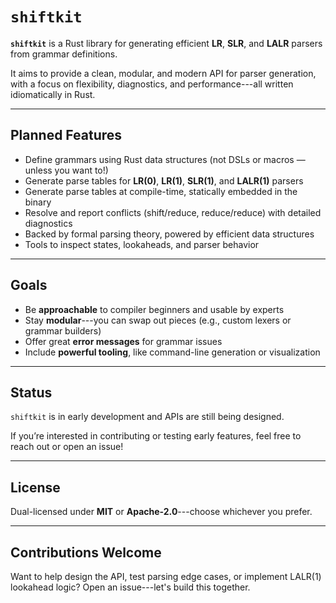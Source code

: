 # `shiftkit`

**`shiftkit`** is a Rust library for generating efficient **LR**, **SLR**, and **LALR** parsers from grammar definitions.

It aims to provide a clean, modular, and modern API for parser generation, with a focus on flexibility, diagnostics, and performance---all written idiomatically in Rust.

---

## Planned Features

- Define grammars using Rust data structures (not DSLs or macros — unless you want to!)
- Generate parse tables for **LR(0)**, **LR(1)**, **SLR(1)**, and **LALR(1)** parsers
- Generate parse tables at compile-time, statically embedded in the binary
- Resolve and report conflicts (shift/reduce, reduce/reduce) with detailed diagnostics
- Backed by formal parsing theory, powered by efficient data structures
- Tools to inspect states, lookaheads, and parser behavior

---

## Goals

- Be **approachable** to compiler beginners and usable by experts
- Stay **modular**---you can swap out pieces (e.g., custom lexers or grammar builders)
- Offer great **error messages** for grammar issues
- Include **powerful tooling**, like command-line generation or visualization

---

## Status

`shiftkit` is in early development and APIs are still being designed.

If you’re interested in contributing or testing early features, feel free to reach out or open an issue!

---

## License

Dual-licensed under **MIT** or **Apache-2.0**---choose whichever you prefer.

---

## Contributions Welcome

Want to help design the API, test parsing edge cases, or implement LALR(1) lookahead logic? Open an issue---let's build this together.
